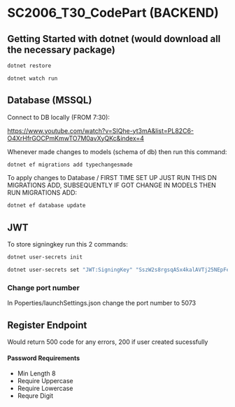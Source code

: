 # SC2006_T30_CodePart (BACKEND)
## Getting Started with dotnet (would download all the necessary package)
```bash
dotnet restore 
```
```bash
dotnet watch run 
```

## Database (MSSQL)
Connect to DB locally (FROM 7:30):

https://www.youtube.com/watch?v=SIQhe-yt3mA&list=PL82C6-O4XrHfrGOCPmKmwTO7M0avXyQKc&index=4

Whenever made changes to models (schema of db) then run this command:
```bash
dotnet ef migrations add typechangesmade
```
To apply changes to Database / FIRST TIME SET UP JUST RUN THIS DN MIGRATIONS ADD, SUBSEQUENTLY IF GOT CHANGE IN MODELS THEN RUN MIGRATIONS ADD:
```bash
dotnet ef database update
```

## JWT
To store signingkey run this 2 commands:
```bash
dotnet user-secrets init
```

```bash
dotnet user-secrets set "JWT:SigningKey" "SszW2s8rgsqASx4kalAVTj25NEpFesfd"
```

### Change port number
In Poperties/launchSettings.json change the port number to 5073

## Register Endpoint
Would return 500 code for any errors, 200 if user created sucessfully

#### Password Requirements
- Min Length 8
- Require Uppercase
- Require Lowercase
- Requre Digit


